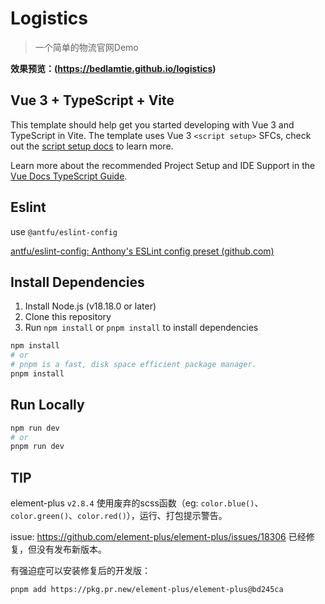# Logistics

> 一个简单的物流官网Demo

**效果预览：(https://bedlamtie.github.io/logistics)**

## Vue 3 + TypeScript + Vite

This template should help get you started developing with Vue 3 and TypeScript in Vite. The template uses Vue 3 `<script setup>` SFCs, check out the [script setup docs](https://v3.vuejs.org/api/sfc-script-setup.html#sfc-script-setup) to learn more.

Learn more about the recommended Project Setup and IDE Support in the [Vue Docs TypeScript Guide](https://vuejs.org/guide/typescript/overview.html#project-setup).

## Eslint

use `@antfu/eslint-config`

[antfu/eslint-config: Anthony's ESLint config preset (github.com)](https://github.com/antfu/eslint-config)

## Install Dependencies

1. Install Node.js (v18.18.0 or later)
2. Clone this repository
3. Run `npm install` or `pnpm install` to install dependencies

```bash
npm install
# or
# pnpm is a fast, disk space efficient package manager.
pnpm install
```

## Run Locally

```bash
npm run dev
# or
pnpm run dev
```

## TIP

element-plus `v2.8.4` 使用废弃的scss函数（eg: `color.blue()`、`color.green()`、`color.red()`），运行、打包提示警告。

issue: https://github.com/element-plus/element-plus/issues/18306 已经修复，但没有发布新版本。

有强迫症可以安装修复后的开发版：

```bash
pnpm add https://pkg.pr.new/element-plus/element-plus@bd245ca
```
